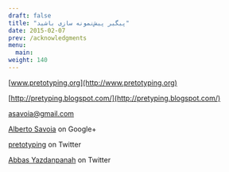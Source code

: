 ```yaml
---
draft: false
title: "پیگیر پیش‌نمونه سازی باشید"
date: 2015-02-07
prev: /acknowledgments
menu:
  main:
weight: 140
---
```


[www.pretotyping.org](http://www.pretotyping.org)

[http://pretyping.blogspot.com/](http://pretyping.blogspot.com/)

[asavoia@gmail.com](mailto:asavoia@gmail.com)

[Alberto Savoia](https://plus.google.com/108457237926440827275) on Google+

[pretotyping](https://twitter.com/Pretotyping) on Twitter

[Abbas Yazdanpanah](https://twitter.com/yazdanpanaha) on Twitter

